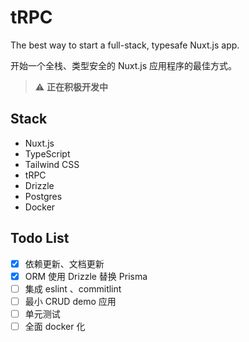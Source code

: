 # tRPC

The best way to start a full-stack, typesafe Nuxt.js app.

开始一个全栈、类型安全的 Nuxt.js 应用程序的最佳方式。

> ⚠️ **正在积极开发中**

## Stack

- Nuxt.js
- TypeScript
- Tailwind CSS
- tRPC
- Drizzle
- Postgres
- Docker

## Todo List

- [x] 依赖更新、文档更新
- [x] ORM 使用 Drizzle 替换 Prisma
- [ ] 集成 eslint 、commitlint
- [ ] 最小 CRUD demo 应用
- [ ] 单元测试
- [ ] 全面 docker 化
